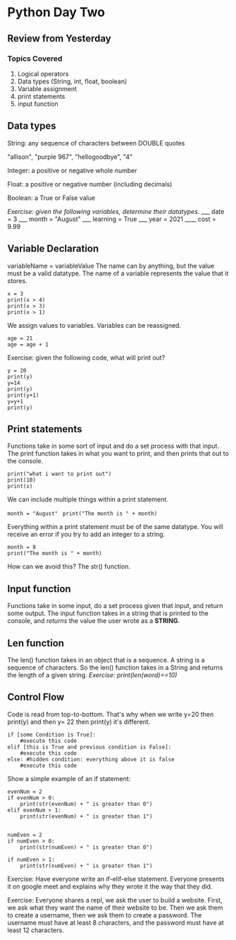 # Python Day Two

## Review from Yesterday

### Topics Covered

 1. Logical operators  
 2. Data types (String, int, float, boolean)   
 3. Variable assignment
 4. print statements   
 5.  input function
 
## Data types
String: any sequence of characters between DOUBLE quotes

"allison", "purple 967", "hellogoodbye", "4"

Integer: a positive or negative whole number

Float: a positive or negative number (including decimals)

Boolean: a True or False value

*Exercise: given the following variables, determine their datatypes.*
___ date = 3
___ month = "August"
___ learning = True
___ year = 2021
____ cost = 9.99

## Variable Declaration
variableName = variableValue
The name can by anything, but the value must be a valid datatype.
The name of a variable represents the value that it stores.

    x = 3
    print(x > 4)
    print(x > 3)
    print(x > 1)
  
  We assign values to variables. Variables can be reassigned. 

    age = 21
    age = age + 1

Exercise: given the following code, what will print out?

    y = 20
    print(y)
    y=14
    print(y)
    print(y+1)
    y=y+1
    print(y)

## Print statements
Functions take in some sort of input and do a set process with that input. The print function takes in what you want to print, and then prints that out to the console.

    print("what i want to print out")
    print(10)
    print(x)

We can include multiple things within a print statement.

 `month = "August"`
` print("The month is " + month)`

Everything within a print statement must be of the same datatype. You will receive an error if you try to add an integer to a string.

    month = 8
    print("The month is " + month)
  
  How can we avoid this? The str() function.
  
 ## Input function
Functions take in some input, do a set process given that input, and return some output. The input function takes in a string that is printed to the console, and *returns* the value the user wrote as a **STRING**.

## Len function 
The len() function takes in an object that is a sequence. A string is a sequence of characters. So the len() function takes in a String and returns the length of a given string.
*Exercise: print(len(word)==10)*

## Control Flow
Code is read from top-to-bottom. That's why when we write y=20 then print(y) and then y= 22 then print(y) it's different.

    if [some Condition is True]:
	    #execute this code
	elif [this is True and previous condition is False]:
		#execute this code
	else: #hidden condition: everything above it is false
		#execute this code
	
Show a simple example of an if statement:

    evenNum = 2
    if evenNum > 0:
	    print(str(evenNum) + " is greater than 0")
	elif evenNum > 1:
		print(str(evenNum) + " is greater than 1")
		

    numEven = 2 
    if numEven > 0:
	    print(str(numEven) + " is greater than 0")
	
	if numEven > 1: 
		print(str(numEven) + " is greater than 1")


Exercise:
Have everyone write an if-elif-else statement. Everyone presents it on google meet and explains why they wrote it the way that they did.

Exercise: Everyone shares a repl, we ask the user to build a website. First, we ask what they want the name of their website to be. Then we ask them to create a username, then we ask them to create a password. The username must have at least 8 characters, and the password must have at least 12 characters.

